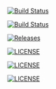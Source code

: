 [![Build Status](https://travis-ci.com/Cynichill/sem.svg?branch=master)](https://travis-ci.com/Cynichill/sem)

[![Build Status](https://travis-ci.com/Cynichill/sem.svg?branch=develop)](https://travis-ci.com/Cynichill/sem)

[![Releases](https://img.shields.io/github/release/Cynichill/sem/all.svg?style=flat-square)](https://github.com/Cynichill/sem/releases)

[![LICENSE](https://img.shields.io/github/license/Cynichill/sem.svg?style=flat-square)](https://github.com/Cynichill/sem/blob/master/LICENSE)

[![LICENSE](https://img.shields.io/github/license/Cynichill/sem.svg?style=flat-square)](https://github.com/Cynichill/sem/blob/develop/LICENSE)

[![LICENSE](https://img.shields.io/github/license/Cynichill/sem.svg?style=flat-square)](https://github.com/Cynichill/sem/blob/develop/LICENSE)
